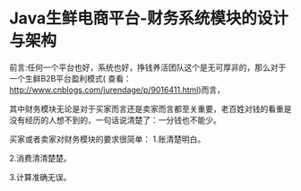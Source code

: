 # Java生鲜电商平台-财务系统模块的设计与架构 

前言:任何一个平台也好，系统也好，挣钱养活团队这个是无可厚非的，那么对于一个生鲜B2B平台盈利模式( 查看：http://www.cnblogs.com/jurendage/p/9016411.html)而言，

其中财务模块无论是对于买家而言还是卖家而言都至关重要，老百姓对钱的看重是没有经历的人想不到的，一句话说清楚了：一分钱也不能少。

买家或者卖家对财务模块的要求很简单：
1.账清楚明白。

2.消费清清楚楚。

3.计算准确无误。